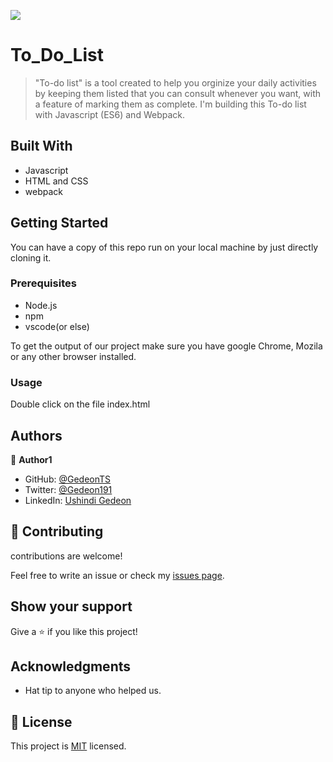 ![](https://img.shields.io/badge/Microverse-blueviolet)
# To_Do_List


> "To-do list" is a tool created to help you orginize your daily activities by keeping them listed that you can consult whenever you want, with a feature of marking them as complete. I'm building this To-do list with Javascript (ES6) and Webpack.

## Built With

- Javascript
- HTML and CSS
- webpack


## Getting Started

You can have a copy of this repo run on your local machine by just directly cloning it.

### Prerequisites

- Node.js
- npm
- vscode(or else)

To get the output of our project make sure you have google Chrome, Mozila or any other browser installed.


### Usage

Double click on the file index.html

## Authors

👤 **Author1**

- GitHub: [@GedeonTS](https://github.com/GedeonTS)
- Twitter: [@Gedeon191](https://twitter.com/Gedeon191)
- LinkedIn: [Ushindi Gedeon](https://linkedin.com/in/ushindi-gedeon-73032a228)

## 🤝 Contributing

contributions are welcome!

Feel free to write an issue or check my [issues page](../../issues/).



## Show your support

Give a ⭐️ if you like this project!

## Acknowledgments

- Hat tip to anyone who helped us.

## 📝 License

This project is [MIT](./MIT.md) licensed.
